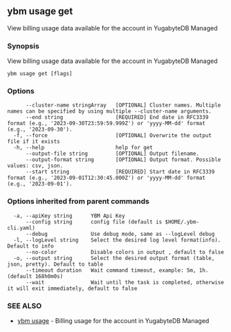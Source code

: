 ## ybm usage get

View billing usage data available for the account in YugabyteDB Managed

### Synopsis

View billing usage data available for the account in YugabyteDB Managed

```
ybm usage get [flags]
```

### Options

```
      --cluster-name stringArray   [OPTIONAL] Cluster names. Multiple names can be specified by using multiple --cluster-name arguments.
      --end string                 [REQUIRED] End date in RFC3339 format (e.g., '2023-09-30T23:59:59.999Z') or 'yyyy-MM-dd' format (e.g., '2023-09-30').
  -f, --force                      [OPTIONAL] Overwrite the output file if it exists
  -h, --help                       help for get
      --output-file string         [OPTIONAL] Output filename.
      --output-format string       [OPTIONAL] Output format. Possible values: csv, json.
      --start string               [REQUIRED] Start date in RFC3339 format (e.g., '2023-09-01T12:30:45.000Z') or 'yyyy-MM-dd' format (e.g., '2023-09-01').
```

### Options inherited from parent commands

```
  -a, --apiKey string      YBM Api Key
      --config string      config file (default is $HOME/.ybm-cli.yaml)
      --debug              Use debug mode, same as --logLevel debug
  -l, --logLevel string    Select the desired log level format(info). Default to info
      --no-color           Disable colors in output , default to false
  -o, --output string      Select the desired output format (table, json, pretty). Default to table
      --timeout duration   Wait command timeout, example: 5m, 1h. (default 168h0m0s)
      --wait               Wait until the task is completed, otherwise it will exit immediately, default to false
```

### SEE ALSO

* [ybm usage](ybm_usage.md)	 - Billing usage for the account in YugabyteDB Managed


